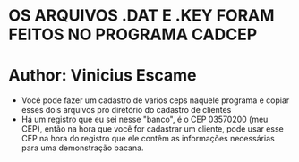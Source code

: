 OS ARQUIVOS .DAT E .KEY FORAM FEITOS NO PROGRAMA CADCEP
=======================================================
# Author: Vinicius Escame
- Você pode fazer um cadastro de varios ceps naquele programa e copiar esses dois arquivos
pro diretório do cadastro de clientes
- Há um registro que eu sei nesse "banco", é o CEP 03570200 (meu CEP), então na hora que você
for cadastrar um cliente, pode usar esse CEP na hora do registro que ele contêm as informações
necessárias para uma demonstração bacana.
